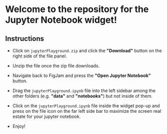 # Welcome to the repository for the Jupyter Notebook widget!

## Instructions
* Click on `jupyterPlayground.zip` and click the __"Download"__ button on the right side of the file panel.

* Unzip the file once the zip file downloads.

* Navigate back to FigJam and press the __"Open Jupyter Notebook"__ button.

* Drag the `jupyterPlayground.ipynb` file into the left sidebar among the other folders (e.g. __"data"__ and __"notebooks"__) but not inside of them.

* Click on the `jupyterPlayground.ipynb` file inside the widget pop-up and press on the file icon on the far left side bar to maximize the screen real estate for your jupyter notebook.

* Enjoy!
